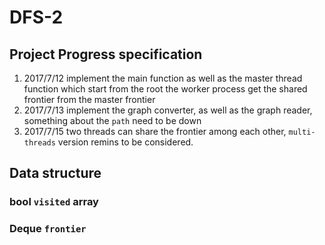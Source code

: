# DFS-2
## Project Progress specification
1. 2017/7/12 implement the main function as well as the master thread function which start from the root the worker process get the shared frontier from the master frontier
2. 2017/7/13 implement the graph converter, as well as the graph reader, something about the `path` need to be down
3. 2017/7/15 two threads can share the frontier among each other, `multi-threads` version remins to be considered. 

## Data structure

### bool `visited` array
### Deque `frontier` 


